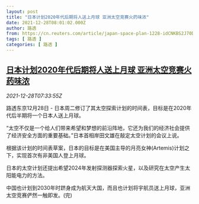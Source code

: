 ```yaml
---
layout: post
title: "日本计划2020年代后期将人送上月球 亚洲太空竞赛火药味浓"
date: 2021-12-28T08:01:02.000Z
author: 路透
from: https://cn.reuters.com/article/japan-space-plan-1228-idCNKBS2J70DS
tags: [ 路透 ]
categories: [ 路透 ]
---
```

<!--1640678462000-->
[日本计划2020年代后期将人送上月球 亚洲太空竞赛火药味浓](https://cn.reuters.com/article/japan-space-plan-1228-idCNKBS2J70DS)
------

<div>
<div><i>2021-12-28T07:33:55Z</i></div><p>路透东京12月28日 - 日本周二修订了其太空探索计划的时间表，目标是在2020年代后半期将一个日本人送上月球。</p><p>“太空不仅是一个给人们带来希望和梦想的前沿阵地，它还为我们的经济社会提供了经济安全方面的重要基础。”日本首相岸田文雄在敲定太空计划的会议上说。</p><p>根据该计划的时间表草案，日本的目标是在美国主导的月亮女神(Artemis)计划之下，实现首次有非美国人登上月球。</p><p>日本的太空计划还提出希望2024年发射探测器探索火星，以及研究在太空产生太阳能电力的方法。</p><p>中国也计划到2030年时跻身成为航天大国，而且也计划将宇航员送上月球，亚洲太空竞赛俨然一触即发。(完)</p>
</div>
